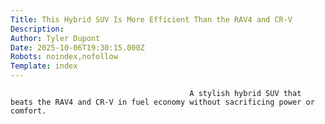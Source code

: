 ```yaml
---
Title: This Hybrid SUV Is More Efficient Than the RAV4 and CR-V
Description: 
Author: Tyler Dupont
Date: 2025-10-06T19:30:15.000Z
Robots: noindex,nofollow
Template: index
---
```


                                            A stylish hybrid SUV that beats the RAV4 and CR-V in fuel economy without sacrificing power or comfort.
                                        